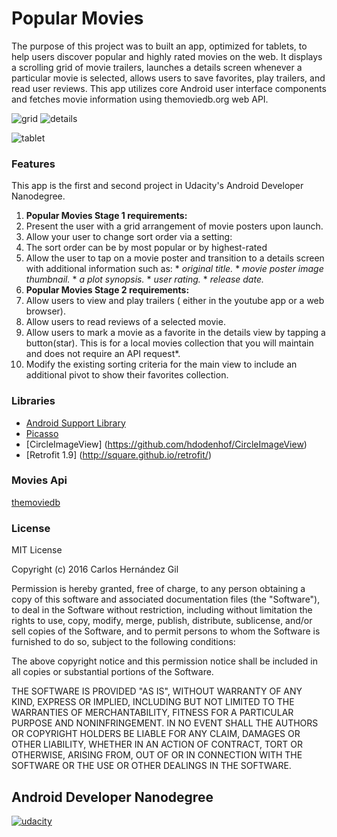 # Popular Movies

The purpose of this project was to built an app, optimized for tablets, to help users discover popular and highly rated movies on the web. It displays a scrolling grid of movie trailers, launches a details screen whenever a particular movie is selected, allows users to save favorites, play trailers, and read user reviews. This app utilizes core Android user interface components and fetches movie information using themoviedb.org web API.

 ![grid](https://raw.githubusercontent.com/cahegi/MyAppPortfolio/master/art/phone_grid1.png) 
 ![details](https://raw.githubusercontent.com/cahegi/MyAppPortfolio/master/art/phone_details1.png) 

 ![tablet](https://raw.githubusercontent.com/cahegi/MyAppPortfolio/master/art/tablt.png) 

### Features

This app is the first and second project in Udacity's Android Developer Nanodegree. 

1. **Popular Movies Stage 1 requirements:**
  1. Present the user with a grid arrangement of movie posters upon launch.
  2. Allow your user to change sort order via a setting:
  3. The sort order can be by most popular or by highest-rated
  4. Allow the user to tap on a movie poster and transition to a details screen with additional information such as:
    * *original title.*
    * *movie poster image thumbnail.*
    * *a plot synopsis.* 
    * *user rating.* 
    * *release date.*
2. **Popular Movies Stage 2 requirements:**	
  1. Allow users to view and play trailers ( either in the youtube app or a web browser).
  2. Allow users to read reviews of a selected movie.
  3. Allow users to mark a movie as a favorite in the details view by tapping a button(star). This is for a local    movies collection that you will maintain and does not require an API request*.
  4. Modify the existing sorting criteria for the main view to include an additional pivot to show their favorites collection.				



### Libraries

- [Android Support Library]()
- [Picasso](http://square.github.io/picasso/)
- [CircleImageView] (https://github.com/hdodenhof/CircleImageView)
- [Retrofit 1.9] (http://square.github.io/retrofit/)

### Movies Api

[themoviedb](https://www.themoviedb.org/)

### License

MIT License

Copyright (c) 2016 Carlos Hernández Gil

Permission is hereby granted, free of charge, to any person obtaining a copy
of this software and associated documentation files (the "Software"), to deal
in the Software without restriction, including without limitation the rights
to use, copy, modify, merge, publish, distribute, sublicense, and/or sell
copies of the Software, and to permit persons to whom the Software is
furnished to do so, subject to the following conditions:

The above copyright notice and this permission notice shall be included in all
copies or substantial portions of the Software.

THE SOFTWARE IS PROVIDED "AS IS", WITHOUT WARRANTY OF ANY KIND, EXPRESS OR
IMPLIED, INCLUDING BUT NOT LIMITED TO THE WARRANTIES OF MERCHANTABILITY,
FITNESS FOR A PARTICULAR PURPOSE AND NONINFRINGEMENT. IN NO EVENT SHALL THE
AUTHORS OR COPYRIGHT HOLDERS BE LIABLE FOR ANY CLAIM, DAMAGES OR OTHER
LIABILITY, WHETHER IN AN ACTION OF CONTRACT, TORT OR OTHERWISE, ARISING FROM,
OUT OF OR IN CONNECTION WITH THE SOFTWARE OR THE USE OR OTHER DEALINGS IN THE
SOFTWARE.


## Android Developer Nanodegree
[![udacity][1]][2]

[1]: https://raw.githubusercontent.com/cahegi/MyAppPortfolio/master/art/nanodegree-logo.png
[2]: https://www.udacity.com/course/android-developer-nanodegree--nd801
